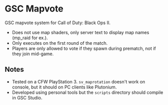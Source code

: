# GSC Mapvote
GSC mapvote system for Call of Duty: Black Ops II.

* Does not use map shaders, only server text to display map names (mp_raid for ex.).
* Only executes on the first round of the match.
* Players are only allowed to vote if they spawn during prematch, not if they join mid-game.

## Notes
* Tested on a CFW PlayStation 3. `sv_maprotation` doesn't work on console, but it should on PC clients like Plutonium.
* Developed using personal tools but the `scripts` directory should compile in GSC Studio.